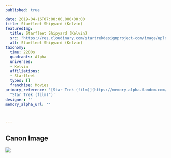```yaml
---
published: true

date: 2019-04-16T07:00:00.000+00:00
title: Starfleet Shipyard (Kelvin)
featuredImg:
  title: Starfleet Shipyard (Kelvin)
  src: "https://res.cloudinary.com/startrekdesignproject-com/image/upload/v1574184343/StarfleetShipyardKelvinFix.png"
  alt: Starfleet Shipyard (Kelvin)
taxonomy:
  time: 2200s
  quadrants: Alpha
  universes:
  - Kelvin
  affiliations:
  - Starfleet
  types: []
  franchise: Movies
primary_reference: '[Star Trek (film)](https://memory-alpha.fandom.com/wiki/Star_Trek_(film)
  "Star Trek (film)")'
designer: ''
memory_alpha_url: ''



---
```

## Canon Image

![](https://res.cloudinary.com/startrekdesignproject-com/image/upload/v1574185532/StarfleetShipyardKelvin2.jpg)